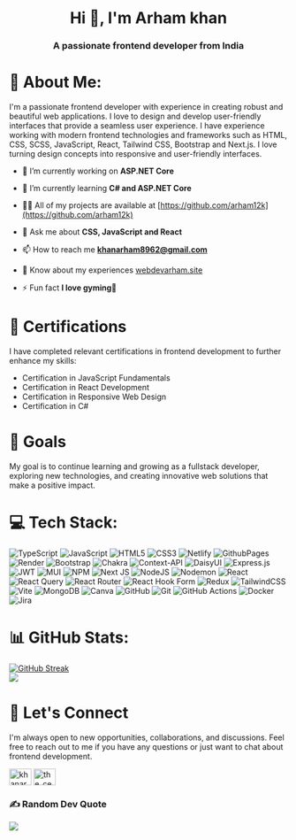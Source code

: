 <h1 align="center">Hi 👋, I'm Arham khan</h1>
<h3 align="center">A passionate frontend developer from India</h3>




# 💫 About Me:
I'm a passionate frontend developer with experience in creating robust and beautiful web applications. I love to design and develop user-friendly interfaces that provide a seamless user experience.
I have experience working with modern frontend technologies and frameworks such as HTML, CSS, SCSS, JavaScript, React, Tailwind CSS, Bootstrap and Next.js. I love turning design concepts into responsive and user-friendly interfaces.


- 🔭 I’m currently working on **ASP.NET Core**

- 🌱 I’m currently learning **C# and ASP.NET Core**

- 👨‍💻 All of my projects are available at [https://github.com/arham12k](https://github.com/arham12k)

- 💬 Ask me about **CSS, JavaScript and React**

- 📫 How to reach me **khanarham8962@gmail.com**

- 📄 Know about my experiences [webdevarham.site](https://webdevarham.site)

- ⚡ Fun fact **I love gyming🤪**


# 📜 Certifications

I have completed relevant certifications in frontend development to further enhance my skills:


- Certification in JavaScript Fundamentals
- Certification in React Development
- Certification in Responsive Web Design
- Certification in C#

# 📍 Goals

My goal is to continue learning and growing as a fullstack developer, exploring new technologies, and creating innovative web solutions that make a positive impact.




# 💻 Tech Stack:
![TypeScript](https://img.shields.io/badge/typescript-%23007ACC.svg?style=flat-square&logo=typescript&logoColor=white) ![JavaScript](https://img.shields.io/badge/javascript-%23323330.svg?style=flat-square&logo=javascript&logoColor=%23F7DF1E) ![HTML5](https://img.shields.io/badge/html5-%23E34F26.svg?style=flat-square&logo=html5&logoColor=white) ![CSS3](https://img.shields.io/badge/css3-%231572B6.svg?style=flat-square&logo=css3&logoColor=white) ![Netlify](https://img.shields.io/badge/netlify-%23000000.svg?style=flat-square&logo=netlify&logoColor=#00C7B7) ![GithubPages](https://img.shields.io/badge/github%20pages-121013?style=flat-square&logo=github&logoColor=white) ![Render](https://img.shields.io/badge/Render-%46E3B7.svg?style=flat-square&logo=render&logoColor=white) ![Bootstrap](https://img.shields.io/badge/bootstrap-%238511FA.svg?style=flat-square&logo=bootstrap&logoColor=white) ![Chakra](https://img.shields.io/badge/chakra-%234ED1C5.svg?style=flat-square&logo=chakraui&logoColor=white) ![Context-API](https://img.shields.io/badge/Context--Api-000000?style=flat-square&logo=react) ![DaisyUI](https://img.shields.io/badge/daisyui-5A0EF8?style=flat-square&logo=daisyui&logoColor=white) ![Express.js](https://img.shields.io/badge/express.js-%23404d59.svg?style=flat-square&logo=express&logoColor=%2361DAFB) ![JWT](https://img.shields.io/badge/JWT-black?style=flat-square&logo=JSON%20web%20tokens) ![MUI](https://img.shields.io/badge/MUI-%230081CB.svg?style=flat-square&logo=mui&logoColor=white) ![NPM](https://img.shields.io/badge/NPM-%23CB3837.svg?style=flat-square&logo=npm&logoColor=white) ![Next JS](https://img.shields.io/badge/Next-black?style=flat-square&logo=next.js&logoColor=white) ![NodeJS](https://img.shields.io/badge/node.js-6DA55F?style=flat-square&logo=node.js&logoColor=white) ![Nodemon](https://img.shields.io/badge/NODEMON-%23323330.svg?style=flat-square&logo=nodemon&logoColor=%BBDEAD) ![React](https://img.shields.io/badge/react-%2320232a.svg?style=flat-square&logo=react&logoColor=%2361DAFB) ![React Query](https://img.shields.io/badge/-React%20Query-FF4154?style=flat-square&logo=react%20query&logoColor=white) ![React Router](https://img.shields.io/badge/React_Router-CA4245?style=flat-square&logo=react-router&logoColor=white) ![React Hook Form](https://img.shields.io/badge/React%20Hook%20Form-%23EC5990.svg?style=flat-square&logo=reacthookform&logoColor=white) ![Redux](https://img.shields.io/badge/redux-%23593d88.svg?style=flat-square&logo=redux&logoColor=white) ![TailwindCSS](https://img.shields.io/badge/tailwindcss-%2338B2AC.svg?style=flat-square&logo=tailwind-css&logoColor=white) ![Vite](https://img.shields.io/badge/vite-%23646CFF.svg?style=flat-square&logo=vite&logoColor=white) ![MongoDB](https://img.shields.io/badge/MongoDB-%234ea94b.svg?style=flat-square&logo=mongodb&logoColor=white) ![Canva](https://img.shields.io/badge/Canva-%2300C4CC.svg?style=flat-square&logo=Canva&logoColor=white) ![GitHub](https://img.shields.io/badge/github-%23121011.svg?style=flat-square&logo=github&logoColor=white) ![Git](https://img.shields.io/badge/git-%23F05033.svg?style=flat-square&logo=git&logoColor=white) ![GitHub Actions](https://img.shields.io/badge/github%20actions-%232671E5.svg?style=flat-square&logo=githubactions&logoColor=white) ![Docker](https://img.shields.io/badge/docker-%230db7ed.svg?style=flat-square&logo=docker&logoColor=white) ![Jira](https://img.shields.io/badge/jira-%230A0FFF.svg?style=flat-square&logo=jira&logoColor=white)


# 📊 GitHub Stats:


[![GitHub Streak](https://streak-stats.demolab.com/?user=arham12k&theme=dark)](https://git.io/streak-stats)<br/>
![](https://github-readme-stats.vercel.app/api/top-langs/?username=arham12k&theme=dark&hide_border=false&include_all_commits=true&count_private=false&layout=compact)

# 🤝 Let's Connect

I'm always open to new opportunities, collaborations, and discussions. Feel free to reach out to me if you have any questions or just want to chat about frontend development.
<p align="left">
<a href="https://linkedin.com/in/khanarham8962" target="blank"><img align="center" src="https://raw.githubusercontent.com/rahuldkjain/github-profile-readme-generator/master/src/images/icons/Social/linked-in-alt.svg" alt="khanarham8962" height="30" width="40" /></a>
<a href="https://instagram.com/the_certified1" target="blank"><img align="center" src="https://raw.githubusercontent.com/rahuldkjain/github-profile-readme-generator/master/src/images/icons/Social/instagram.svg" alt="the_certified1" height="30" width="40" /></a>
</p>


### ✍️ Random Dev Quote
![](https://quotes-github-readme.vercel.app/api?type=horizontal&theme=gruvbox)


	
